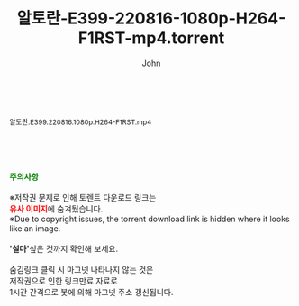 ﻿---
layout: post
title:  "알토란-E399-220816-1080p-H264-F1RST-mp4.torrent"
author: John
categories: [ 방송/음악 ]
tags: [  ]
image:  
description: "알토란-E399-220816-1080p-H264-F1RST-mp4 torrent 정보 공유"
toc: true
toc_sticky: true
---

<br>
<div class="view-img">
<a class="view_image" href="http://torrentmobile62.com/bbs/view_image.php?fn=%2Fdata%2Ffile%2Fmusic%2F3735183265_j4gA7hFe_d0f6e7c8655e1080a0c8e9ce381730f34707a1e1.jpg" target="_blank"><img alt="" class="img-tag" content="http://torrentmobile62.com/data/file/music/3735183265_j4gA7hFe_d0f6e7c8655e1080a0c8e9ce381730f34707a1e1.jpg" itemprop="image" src="http://torrentmobile62.com/data/file/music/thumb-3735183265_j4gA7hFe_d0f6e7c8655e1080a0c8e9ce381730f34707a1e1_835x2212.jpg"/></a></div><div class="view-content" itemprop="description">
<p><span style="font-size:12px;">알토란.E399.220816.1080p.H264-F1RST.mp4</span> </p> </div>
    
<br><br><br>
<p data-ke-size="size16"><b><span style="color: green;">주의사항</span></b><br /><br />※저작권 문제로 인해 토렌트 다운로드 링크는<br /><b><span style="color: red;">유사 이미지</span></b>에 숨겨뒀습니다.<br />※Due to copyright issues, the torrent download link is hidden where it looks like an image.<br /><br /><b>'설마'</b>싶은 것까지 확인해 보세요.<br /><br />숨김링크 클릭 시 마그넷 나타나지 않는 것은<br />저작권으로 인한 링크만료 자료로<br />1시간 간격으로 봇에 의해 마그넷 주소 갱신됩니다.</p>
